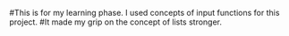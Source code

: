 
#This is for my learning phase. I used concepts of input functions for this project. #It made my grip on the concept of lists stronger. 
